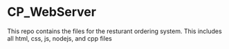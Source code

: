 # CP_WebServer
This repo contains the files for the resturant ordering system.
This includes all html, css, js, nodejs, and cpp files
